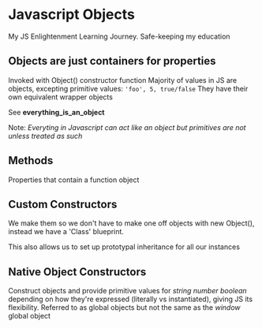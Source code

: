 # Javascript Objects

My JS Enlightenment Learning Journey. Safe-keeping my education

## Objects are just containers for properties

Invoked with Object() constructor function
Majority of values in JS are objects, excepting primitive values:
`'foo', 5, true/false`
They have their own equivalent wrapper objects

See **everything_is_an_object**

Note: _Everyting in Javascript can act like an object but primitives are not unless treated as such_

## Methods

Properties that contain a function object

## Custom Constructors

We make them so we don't have to make one off objects with new Object(), instead we have a 'Class' blueprint.

This also allows us to set up prototypal inheritance for all our instances

## Native Object Constructors

Construct objects and provide primitive values for _string_ _number_ _boolean_ depending on how they're expressed (literally vs instantiated), giving JS its flexibility.
Referred to as global objects but not the same as the _window_ global object
